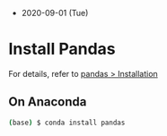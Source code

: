* 2020-09-01 (Tue)

# Install Pandas

For details, refer to [pandas > Installation](https://pandas.pydata.org/pandas-docs/stable/getting_started/install.html)

## On Anaconda

```bash
(base) $ conda install pandas
```

